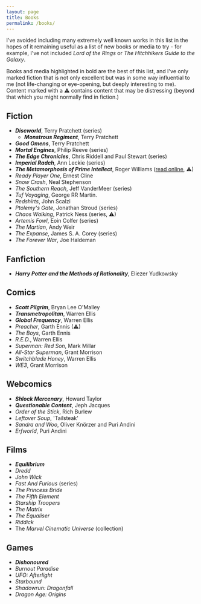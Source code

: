 ```yaml
---
layout: page
title: Books
permalink: /books/
---
```


I've avoided including many extremely well known works in this list in the hopes
of it remaining useful as a list of new books or media to try - for example,
I've not included _Lord of the Rings_ or _The Hitchhikers Guide to the Galaxy_.

Books and media highlighted in bold are the best of this list, and I've only
marked fiction that is not only excellent but was in some way influential to me
(not life-changing or eye-opening, but deeply interesting to me). Content marked
with a &#9888; contains content that may be distressing (beyond that which you
might normally find in fiction.)

## Fiction

- _**Discworld**_, Terry Pratchett (series)
  - _**Monstrous Regiment**_, Terry Pratchett
- _**Good Omens**_, Terry Pratchett
- _**Mortal Engines**_, Philip Reeve (series)
- _**The Edge Chronicles**_, Chris Riddell and Paul Stewart (series)
- _**Imperial Radch**_, Ann Leckie (series)
- _**The Metamorphosis of Prime Intellect**_, Roger Williams ([read online][PI], &#9888;)
- _Ready Player One_, Ernest Cline
- _Snow Crash_, Neal Stephenson
- _The Southern Reach_, Jeff VanderMeer (series)
- _Tuf Voyaging_, George RR Martin.
- _Redshirts_, John Scalzi
- _Ptolemy's Gate_, Jonathan Stroud (series)
- _Chaos Walking_, Patrick Ness (series, &#9888;)
- _Artemis Fowl_, Eoin Colfer (series)
- _The Martian_, Andy Weir
- _The Expanse_, James S. A. Corey (series)
- _The Forever War_, Joe Haldeman

## Fanfiction

- _**Harry Potter and the Methods of Rationality**_, Eliezer Yudkowsky

## Comics

- _**Scott Pilgrim**_, Bryan Lee O'Malley
- _**Transmetropolitan**_, Warren Ellis
- _**Global Frequency**_, Warren Ellis
- _Preacher_, Garth Ennis (&#9888;)
- _The Boys_,  Garth Ennis
- _R.E.D._, Warren Ellis
- _Superman: Red Son_, Mark Millar
- _All-Star Superman_, Grant Morrison
- _Switchblade Honey_, Warren Ellis
- _WE3_, Grant Morrison

## Webcomics

- _**Shlock Mercenary**_, Howard Taylor
- _**Questionable Content**_, Jeph Jacques
- _Order of the Stick_, Rich Burlew
- _Leftover Soup_, 'Tailsteak'
- _Sandra and Woo_, Oliver Knörzer and Puri Andini
- _Erfworld_, Puri Andini

## Films

- _**Equilibrium**_
- _Dredd_
- _John Wick_
- _Fast And Furious_ (series)
- _The Princess Bride_
- _The Fifth Element_
- _Starship Troopers_
- _The Matrix_
- _The Equaliser_
- _Riddick_
- The _Marvel Cinematic Universe_ (collection)

## Games

- _**Dishonoured**_
- _Burnout Paradise_
- _UFO: Afterlight_
- _Starbound_
- _Shadowrun: Dragonfall_
- _Dragon Age: Origins_

[PI]: http://localroger.com/prime-intellect/
